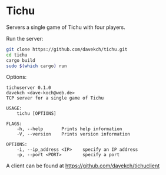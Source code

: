 Tichu
=======
Servers a single game of Tichu with four players.

Run the server:
```bash
git clone https://github.com/davekch/tichu.git
cd tichu
cargo build
sudo $(which cargo) run
```

Options:
```
tichuserver 0.1.0
davekch <dave-koch@web.de>
TCP server for a single game of Tichu

USAGE:
    tichu [OPTIONS]

FLAGS:
    -h, --help       Prints help information
    -V, --version    Prints version information

OPTIONS:
    -i, --ip_address <IP>    specify an IP address
    -p, --port <PORT>        specify a port
```

A client can be found at https://github.com/davekch/tichuclient
